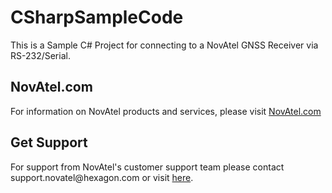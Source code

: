 # CSharpSampleCode
This is a Sample C# Project for connecting to a NovAtel GNSS Receiver via RS-232/Serial.

<H2>NovAtel.com</H2>
For information on NovAtel products and services, please visit <a href="https://novatel.com">NovAtel.com</a>

<H2>Get Support</H2>
For support from NovAtel's customer support team please contact support.novatel@hexagon.com or visit <a href="https://docs.novatel.com/OEM7/Content/Front_Matter/Customer_Support.htm">here</a>.
